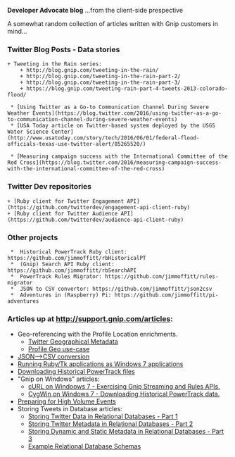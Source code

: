__Developer Advocate blog__ ...from the client-side prespective

A somewhat random collection of articles written with Gnip customers in mind...  

### Twitter Blog Posts - Data stories 
    + Tweeting in the Rain series:
        + http://blog.gnip.com/tweeting-in-the-rain/
        + http://blog.gnip.com/tweeting-in-the-rain-part-2/ 
        + http://blog.gnip.com/tweeting-in-the-rain-part-3/
        + https://blog.gnip.com/tweeting-rain-part-4-tweets-2013-colorado-flood/
     
     * [Using Twitter as a Go-to Communication Channel During Severe Weather Events](https://blog.twitter.com/2016/using-twitter-as-a-go-to-communication-channel-during-severe-weather-events)
     * [USA Today article on Twitter-based system deployed by the USGS Water Science Center](http://www.usatoday.com/story/tech/2016/06/01/federal-flood-officials-texas-use-twitter-alert/85265520/)
          
     * [Measuring campaign success with the International Committee of the Red Cross](https://blog.twitter.com/2016/measuring-campaign-success-with-the-international-committee-of-the-red-cross)
     
### Twitter Dev repositories
    + [Ruby client for Twitter Engagement API](https://github.com/twitterdev/engagement-api-client-ruby)
    + [Ruby client for Twitter Audience API](https://github.com/twitterdev/audience-api-client-ruby)
          
### Other projects
     *  Historical PowerTrack Ruby client: https://github.com/jimmoffitt/rbHistoricalPT
     *  (Gnip) Search API Ruby client: https://github.com/jimmoffitt/rbSearchAPI
     *  PowerTrack Rules Migrator: https://github.com/jimmoffitt/rules-migrator
     *  JSON to CSV convertor: https://github.com/jimmoffitt/json2csv
     *  Adventures in (Raspberry) Pi: https://github.com/jimmoffitt/pi-adventures 
     
### Articles up at http://support.gnip.com/articles:
- Geo-referencing with the Profile Location enrichments. 
     - [Twitter Geographical Metadata](http://support.gnip.com/articles/geo-intro.html)
     - [Profile Geo use-case](http://support.gnip.com/articles/twitter-geo-referencing.html)
- [JSON-->CSV conversion](http://support.gnip.com/articles/json-to-csv-conversion-overview.html)
- [Running Ruby/Tk applications as Windows 7 applications](http://support.gnip.com/articles/rubytk-to-win7exe.html)
- [Downloading Historical PowerTrack files](http://support.gnip.com/articles/downloading-hpt-files.html)
- "Gnip on Windows" articles:
     - [cURL on Windoows 7 - Exercising Gnip Streaming and Rules APIs.](http://support.gnip.com/articles/curl-on-win7.html)
     - [CygWin on Windows 7 - Downloading Historical PowerTrack data.](http://support.gnip.com/articles/unixonwindows_cygwin.html)
- [Preparing for High Volume Events](http://support.gnip.com/articles/high-volume-events.html)
- Storing Tweets in Database articles:
    - [Storing Twitter Data in Relational Databases - Part 1](http://support.gnip.com/articles/relational-databases-part-1.html)
    - [Storing Twitter Metadata in Relational Databases - Part 2](http://support.gnip.com/articles/relational-databases-part-2.html)
    - [Storing Dynamic and Static Metadata in Relational Databases - Part 3](http://support.gnip.com/articles/relational-databases-part-3.html)
    - [Example Relational Database Schemas](http://support.gnip.com/articles/relational-databases-part-4.html)


